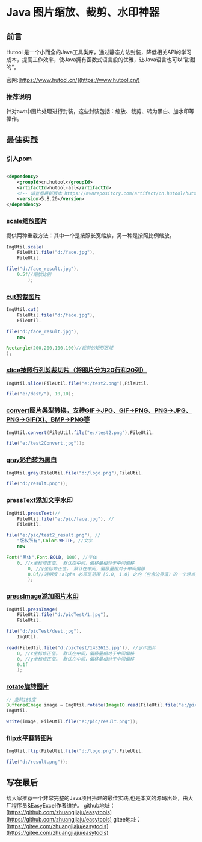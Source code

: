 # Java 图片缩放、裁剪、水印神器

## 前言

Hutool 是一个小而全的Java工具类库，通过静态方法封装，降低相关API的学习成本，提高工作效率，使Java拥有函数式语言般的优雅，让Java语言也可以“甜甜的”。

官网:[https://www.hutool.cn/](https://www.hutool.cn/)

### 推荐说明

针对awt中图片处理进行封装，这些封装包括：缩放、裁剪、转为黑白、加水印等操作。

## 最佳实践

### 引入pom

```xml

<dependency>
    <groupId>cn.hutool</groupId>
    <artifactId>hutool-all</artifactId>
    <!-- 请查看最新版本 https://mvnrepository.com/artifact/cn.hutool/hutool-all -->
    <version>5.8.26</version>
</dependency>
```

### [scale缩放图片](https://www.hutool.cn/docs/#/core/%E5%9B%BE%E7%89%87/%E5%9B%BE%E7%89%87%E5%B7%A5%E5%85%B7-ImgUtil?id=scale-%e7%bc%a9%e6%94%be%e5%9b%be%e7%89%87)

提供两种重载方法：其中一个是按照长宽缩放，另一种是按照比例缩放。

```java
ImgUtil.scale(
    FileUtil.file("d:/face.jpg"), 
    FileUtil.

file("d:/face_result.jpg"), 
    0.5f//缩放比例
        );
```

### [cut剪裁图片](https://www.hutool.cn/docs/#/core/%E5%9B%BE%E7%89%87/%E5%9B%BE%E7%89%87%E5%B7%A5%E5%85%B7-ImgUtil?id=cut-%e5%89%aa%e8%a3%81%e5%9b%be%e7%89%87)

```java
ImgUtil.cut(
    FileUtil.file("d:/face.jpg"), 
    FileUtil.

file("d:/face_result.jpg"), 
    new

Rectangle(200,200,100,100)//裁剪的矩形区域
);
```

### [slice按照行列剪裁切片（将图片分为20行和20列）](https://www.hutool.cn/docs/#/core/%E5%9B%BE%E7%89%87/%E5%9B%BE%E7%89%87%E5%B7%A5%E5%85%B7-ImgUtil?id=slice-%e6%8c%89%e7%85%a7%e8%a1%8c%e5%88%97%e5%89%aa%e8%a3%81%e5%88%87%e7%89%87%ef%bc%88%e5%b0%86%e5%9b%be%e7%89%87%e5%88%86%e4%b8%ba20%e8%a1%8c%e5%92%8c20%e5%88%97%ef%bc%89)

```java
ImgUtil.slice(FileUtil.file("e:/test2.png"),FileUtil.

file("e:/dest/"), 10,10);
```

### [convert图片类型转换，支持GIF->JPG、GIF->PNG、PNG->JPG、PNG->GIF(X)、BMP->PNG等](https://www.hutool.cn/docs/#/core/%E5%9B%BE%E7%89%87/%E5%9B%BE%E7%89%87%E5%B7%A5%E5%85%B7-ImgUtil?id=convert-%e5%9b%be%e7%89%87%e7%b1%bb%e5%9e%8b%e8%bd%ac%e6%8d%a2%ef%bc%8c%e6%94%af%e6%8c%81gif-gtjpg%e3%80%81gif-gtpng%e3%80%81png-gtjpg%e3%80%81png-gtgifx%e3%80%81bmp-gtpng%e7%ad%89)

```java
ImgUtil.convert(FileUtil.file("e:/test2.png"),FileUtil.

file("e:/test2Convert.jpg"));
```

### [gray彩色转为黑白](https://www.hutool.cn/docs/#/core/%E5%9B%BE%E7%89%87/%E5%9B%BE%E7%89%87%E5%B7%A5%E5%85%B7-ImgUtil?id=gray-%e5%bd%a9%e8%89%b2%e8%bd%ac%e4%b8%ba%e9%bb%91%e7%99%bd)

```java
ImgUtil.gray(FileUtil.file("d:/logo.png"),FileUtil.

file("d:/result.png"));
```

### [pressText添加文字水印](https://www.hutool.cn/docs/#/core/%E5%9B%BE%E7%89%87/%E5%9B%BE%E7%89%87%E5%B7%A5%E5%85%B7-ImgUtil?id=presstext-%e6%b7%bb%e5%8a%a0%e6%96%87%e5%ad%97%e6%b0%b4%e5%8d%b0)

```java
ImgUtil.pressText(//
    FileUtil.file("e:/pic/face.jpg"), //
    FileUtil.

file("e:/pic/test2_result.png"), //
    "版权所有",Color.WHITE, //文字
    new

Font("黑体",Font.BOLD, 100), //字体
    0, //x坐标修正值。 默认在中间，偏移量相对于中间偏移
        0, //y坐标修正值。 默认在中间，偏移量相对于中间偏移
        0.8f//透明度：alpha 必须是范围 [0.0, 1.0] 之内（包含边界值）的一个浮点数字
        );
```

### [pressImage添加图片水印](https://www.hutool.cn/docs/#/core/%E5%9B%BE%E7%89%87/%E5%9B%BE%E7%89%87%E5%B7%A5%E5%85%B7-ImgUtil?id=pressimage-%e6%b7%bb%e5%8a%a0%e5%9b%be%e7%89%87%e6%b0%b4%e5%8d%b0)

```java
ImgUtil.pressImage(
    FileUtil.file("d:/picTest/1.jpg"), 
    FileUtil.

file("d:/picTest/dest.jpg"), 
    ImgUtil.

read(FileUtil.file("d:/picTest/1432613.jpg")), //水印图片
    0, //x坐标修正值。 默认在中间，偏移量相对于中间偏移
    0, //y坐标修正值。 默认在中间，偏移量相对于中间偏移
    0.1f
    );
```

### [rotate旋转图片](https://www.hutool.cn/docs/#/core/%E5%9B%BE%E7%89%87/%E5%9B%BE%E7%89%87%E5%B7%A5%E5%85%B7-ImgUtil?id=rotate-%e6%97%8b%e8%bd%ac%e5%9b%be%e7%89%87)

```java
// 旋转180度
BufferedImage image = ImgUtil.rotate(ImageIO.read(FileUtil.file("e:/pic/366466.jpg")), 180);
ImgUtil.

write(image, FileUtil.file("e:/pic/result.png"));
```

### [flip水平翻转图片](https://www.hutool.cn/docs/#/core/%E5%9B%BE%E7%89%87/%E5%9B%BE%E7%89%87%E5%B7%A5%E5%85%B7-ImgUtil?id=flip-%e6%b0%b4%e5%b9%b3%e7%bf%bb%e8%bd%ac%e5%9b%be%e7%89%87)

```java
ImgUtil.flip(FileUtil.file("d:/logo.png"),FileUtil.

file("d:/result.png"));
```

## 写在最后

给大家推荐一个非常完整的Java项目搭建的最佳实践,也是本文的源码出处，由大厂程序员&EasyExcel作者维护。
github地址：[https://github.com/zhuangjiaju/easytools](https://github.com/zhuangjiaju/easytools)
gitee地址：[https://gitee.com/zhuangjiaju/easytools](https://gitee.com/zhuangjiaju/easytools)